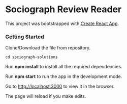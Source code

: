 # Sociograph Review Reader

This project was bootstrapped with [Create React App](https://github.com/facebook/create-react-app).

### Getting Started

Clone/Download the file from repository.

```
cd sociograph-solutions
```

Run **npm install** to install all the required dependencies.

Run **npm start** to run the app in the development mode.

Go to [http://localhost:3000](http://localhost:3000) to view it in the browser.

The page will reload if you make edits.
